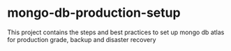 # mongo-db-production-setup
This project contains the steps and best practices to set up mongo db atlas for production grade, backup and disaster recovery 
